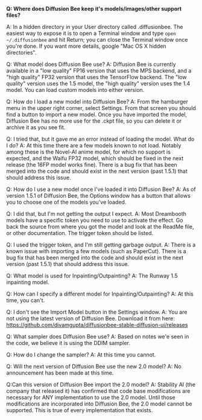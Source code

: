 **Q: Where does Diffusion Bee keep it's models/images/other support files?**

A: In a hidden directory in your User directory called .diffusionbee. The easiest way to expose it is to open a Terminal window and type `open ~/.diffusionbee` and hit Return; you can close the Terminal window once you're done. If you want more details, google "Mac OS X hidden directories". 

Q: What model does Diffusion Bee use?
A: Diffusion Bee is currently available in a "low quality" FP16 version that uses the MPS backend, and a "high quality" FP32 version that uses the TensorFlow backend. The "low quality" version uses the 1.5 model, the "high quality" version uses the 1.4 model. You can load custom models into either version.

Q: How do I load a new model into Diffusion Bee?
A: From the hamburger menu in the upper right corner, select Settings. From that screen you should find a button to import a new model. Once you have imported the model, Diffusion Bee has no more use for the .ckpt file, so you can delete it or archive it as you see fit.

Q: I tried that, but it gave me an error instead of loading the model. What do I do?
A: At this time there are a few models known to not load. Notably among these is the Novel-AI anime model, for which no support is expected, and the Waifu FP32 model, which should be fixed in the next release (the 16FP model works fine). There is a bug fix that has been merged into the code and should exist in the next version (past 1.5.1) that should address this issue. 

Q: How do I use a new model once I've loaded it into Diffusion Bee?
A: As of version 1.5.1 of Diffusion Bee, the Options window has a button that allows you to choose one of the models you've loaded.

Q: I did that, but I'm not getting the output I expect.
A: Most Dreambooth models have a specific token you need to use to activate the effect. Go back the source from where you got the model and look at the ReadMe file, or other documentation. The trigger token should be listed. 

Q: I used the trigger token, and I'm still getting garbage output.
A: There is a known issue with importing a few models (such as PaperCut). There is a bug fix that has been merged into the code and should exist in the next version (past 1.5.1) that should address this issue.

Q: What model is used for Inpainting/Outpainting?
A: The Runway 1.5 inpainting model.

Q: How can I specify a different model for Inpainting/Outpainting?
A: At this time, you can't.

Q: I don't see the Import Model button in the Settings window.
A: You are not using the latest version of Diffusion Bee. Download it from here: https://github.com/divamgupta/diffusionbee-stable-diffusion-ui/releases

Q: What sampler does Diffusion Bee use?
A: Based on notes we'e seen in the code, we believe it is using the DDIM sampler.

Q: How do I change the sampler?
A: At this time you cannot.

Q: Will the next version of Diffusion Bee use the new 2.0 model?
A: No announcement has been made at this time.

Q:Can this version of Diffusion Bee import the 2.0 model?
A: Stability AI (the company that released it) has confirmed that code base modifications are necessary for ANY implementation to use the 2.0 model. Until those modifications are incorporated into Diffusion Bee, the 2.0 model cannot be supported. This is true of every implementation that exists.
